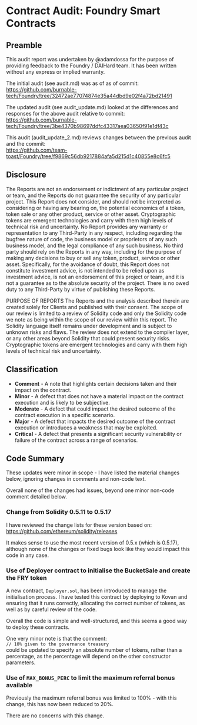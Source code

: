 # Contract Audit: Foundry Smart Contracts

## Preamble

This audit report was undertaken by @adamdossa for the purpose of providing feedback to the Foundry / DAIHard team. It has been written without any express or implied warranty.

The initial audit (see audit.md) was as of as of commit:  
https://github.com/burnable-tech/Foundry/tree/32472ae77074874e35a44dbd9e02f4a72bd21491

The updated audit (see audit_update.md) looked at the differences and responses for the above audit relative to commit:  
https://github.com/burnable-tech/Foundry/tree/3be4370b98697ddfc43317aea03650f91e1df43c

This audit (audit_update_2.md) reviews changes between the previous audit and the commit:  
https://github.com/team-toast/Foundry/tree/f9869c56db9217884afa5d215d1c40855e8c6fc5

## Disclosure

The Reports are not an endorsement or indictment of any particular project or team, and the Reports do not guarantee the security of any particular project. This Report does not consider, and should not be interpreted as considering or having any bearing on, the potential economics of a token, token sale or any other product, service or other asset. Cryptographic tokens are emergent technologies and carry with them high levels of technical risk and uncertainty. No Report provides any warranty or representation to any Third-Party in any respect, including regarding the bugfree nature of code, the business model or proprietors of any such business model, and the legal compliance of any such business. No third party should rely on the Reports in any way, including for the purpose of making any decisions to buy or sell any token, product, service or other asset. Specifically, for the avoidance of doubt, this Report does not constitute investment advice, is not intended to be relied upon as investment advice, is not an endorsement of this project or team, and it is not a guarantee as to the absolute security of the project. There is no owed duty to any Third-Party by virtue of publishing these Reports.

PURPOSE OF REPORTS The Reports and the analysis described therein are created solely for Clients and published with their consent. The scope of our review is limited to a review of Solidity code and only the Solidity code we note as being within the scope of our review within this report. The Solidity language itself remains under development and is subject to unknown risks and flaws. The review does not extend to the compiler layer, or any other areas beyond Solidity that could present security risks. Cryptographic tokens are emergent technologies and carry with them high levels of technical risk and uncertainty.

## Classification

* **Comment** - A note that highlights certain decisions taken and their impact on the contract.
* **Minor** - A defect that does not have a material impact on the contract execution and is likely to be subjective.
* **Moderate** - A defect that could impact the desired outcome of the contract execution in a specific scenario.
* **Major** - A defect that impacts the desired outcome of the contract execution or introduces a weakness that may be exploited.
* **Critical** - A defect that presents a significant security vulnerability or failure of the contract across a range of scenarios.

## Code Summary

These updates were minor in scope - I have listed the material changes below, ignoring changes in comments and non-code text.

Overall none of the changes had issues, beyond one minor non-code comment detailed below.

### Change from Solidity 0.5.11 to 0.5.17

I have reviewed the change lists for these version based on:  
https://github.com/ethereum/solidity/releases

It makes sense to use the most recent version of 0.5.x (which is 0.5.17), although none of the changes or fixed bugs look like they would impact this code in any case.

### Use of Deployer contract to initialise the BucketSale and create the FRY token

A new contract, `Deployer.sol`, has been introduced to manage the initialisation process. I have tested this contract by deploying to Kovan and ensuring that it runs correctly, allocating the correct number of tokens, as well as by careful review of the code.

Overall the code is simple and well-structured, and this seems a good way to deploy these contracts.

One very minor note is that the comment:  
`// 10% given to the governance treasury`  
could be updated to specify an absolute number of tokens, rather than a percentage, as the percentage will depend on the other constructor parameters.

### Use of `MAX_BONUS_PERC` to limit the maximum referral bonus available

Previously the maximum referral bonus was limited to 100% - with this change, this has now been reduced to 20%.

There are no concerns with this change.